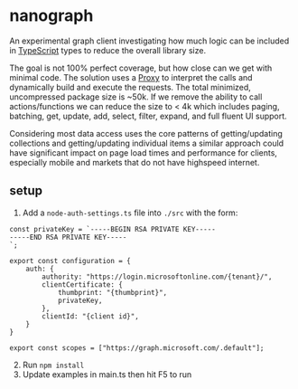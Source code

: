 # nanograph

An experimental graph client investigating how much logic can be included in [TypeScript](https://www.typescriptlang.org/) types to reduce the overall library size.

The goal is not 100% perfect coverage, but how close can we get with minimal code. The solution uses a [Proxy](https://developer.mozilla.org/en-US/docs/Web/JavaScript/Reference/Global_Objects/Proxy) to interpret the calls and dynamically build and execute the requests. The total minimized, uncompressed package size is ~50k. If we remove the ability to call actions/functions we can reduce the size to < 4k which includes paging, batching, get, update, add, select, filter, expand, and full fluent UI support.

Considering most data access uses the core patterns of getting/updating collections and getting/updating individual items a similar approach could have significant impact on page load times and performance for clients, especially mobile and markets that do not have highspeed internet.

## setup

1. Add a `node-auth-settings.ts` file into `./src` with the form:

```
const privateKey = `-----BEGIN RSA PRIVATE KEY-----
-----END RSA PRIVATE KEY-----
`;

export const configuration = {
    auth: {
        authority: "https://login.microsoftonline.com/{tenant}/",
        clientCertificate: {
            thumbprint: "{thumbprint}",
            privateKey,
        },
        clientId: "{client id}",
    }
}

export const scopes = ["https://graph.microsoft.com/.default"];
```

2. Run `npm install`
3. Update examples in main.ts then hit F5 to run

